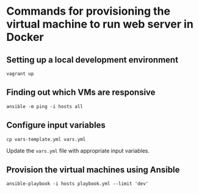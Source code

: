 # Commands for provisioning the virtual machine to run web server in Docker

## Setting up a local development environment

```
vagrant up
```

## Finding out which VMs are responsive

```
ansible -m ping -i hosts all
```

## Configure input variables

```
cp vars-template.yml vars.yml
```

Update the ``vars.yml`` file with appropriate input variables.


## Provision the virtual machines using Ansible

```
ansible-playbook -i hosts playbook.yml --limit 'dev'
```
